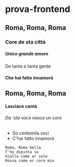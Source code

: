 # prova-frontend
## Roma, Roma, Roma
### Core de sta città
##### Unico grande amore
De tanta e tanta gente
#### Che hai fatto innamorà
## Roma, Roma, Roma
#### Lasciace cantà
###### Da 'sta voce nasce un coro
- So centomila voci
- C'hai fatto innamorà
```
Roma, Roma bella
T'ho dipinta io
Gialla come er sole
Rossa come er core mio
```

